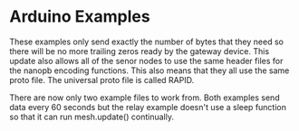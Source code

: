 # Arduino Examples
These examples only send exactly the number of bytes that they need so there will be no more trailing zeros ready by the gateway device. This update also allows all of the senor nodes to use the same header files for the nanopb encoding functions. This also means that they all use the same proto file. The universal proto file is called RAPID.

There are now only two example files to work from. Both examples send data every 60 seconds but the relay example doesn't use a sleep function so that it can run mesh.update() continually.
